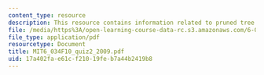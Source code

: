 ```yaml
---
content_type: resource
description: This resource contains information related to pruned tree.
file: /media/https%3A/open-learning-course-data-rc.s3.amazonaws.com/6-034-artificial-intelligence-fall-2010/17a402fae61cf21019feb7a44b2419b8_MIT6_034F10_quiz2_2009.pdf
file_type: application/pdf
resourcetype: Document
title: MIT6_034F10_quiz2_2009.pdf
uid: 17a402fa-e61c-f210-19fe-b7a44b2419b8
---
```

